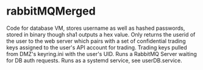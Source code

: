 # rabbitMQMerged
Code for database VM, stores username as well as hashed passwords, stored in binary though sha1 outputs a hex value. Only returns the userid of the user to the web server which pairs with a set of confidential trading keys assigned to the user's API account for trading. Trading keys pulled from DMZ's keyring.ini with the user's UID. Runs a RabbitMQ Server waiting for DB auth requests. Runs as a systemd service, see userDB.service. 
